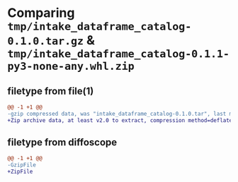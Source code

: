 # Comparing `tmp/intake_dataframe_catalog-0.1.0.tar.gz` & `tmp/intake_dataframe_catalog-0.1.1-py3-none-any.whl.zip`

## filetype from file(1)

```diff
@@ -1 +1 @@
-gzip compressed data, was "intake_dataframe_catalog-0.1.0.tar", last modified: Wed May 10 02:40:01 2023, max compression
+Zip archive data, at least v2.0 to extract, compression method=deflate
```

## filetype from diffoscope

```diff
@@ -1 +1 @@
-GzipFile
+ZipFile
```

